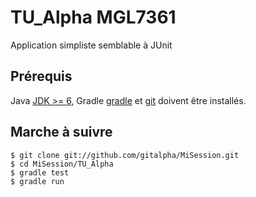 
TU_Alpha MGL7361
=============

Application simpliste semblable à JUnit

Prérequis
---------

Java [JDK >= 6][jdk], Gradle [gradle] et [git][git] doivent être installés.

Marche à suivre
---------------

    $ git clone git://github.com/gitalpha/MiSession.git 
    $ cd MiSession/TU_Alpha 
    $ gradle test
    $ gradle run

[gradle]: http://www.gradle.org/
[git]: http://git-scm.com/
[jdk]: http://www.oracle.com/technetwork/java/javase/downloads/java-se-jdk-7-download-432154.html

